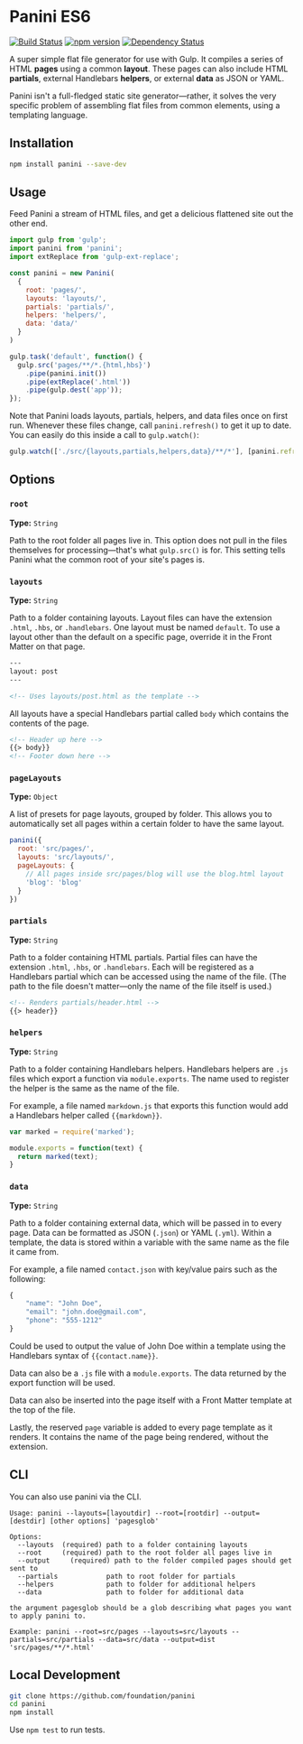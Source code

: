 # Panini ES6

[![Build Status](https://travis-ci.org/foundation/panini.svg?branch=master)](https://travis-ci.org/foundation/panini) [![npm version](https://badge.fury.io/js/panini.svg)](https://badge.fury.io/js/panini) [![Dependency Status](https://david-dm.org/foundation/panini.svg)](https://david-dm.org/foundation/panini)

A super simple flat file generator for use with Gulp. It compiles a series of HTML **pages** using a common **layout**. These pages can also include HTML **partials**, external Handlebars **helpers**, or external **data** as JSON or YAML.

Panini isn't a full-fledged static site generator&mdash;rather, it solves the very specific problem of assembling flat files from common elements, using a templating language.

## Installation

```bash
npm install panini --save-dev
```

## Usage

Feed Panini a stream of HTML files, and get a delicious flattened site out the other end.

```js
import gulp from 'gulp';
import panini from 'panini';
import extReplace from 'gulp-ext-replace';

const panini = new Panini(
  {
    root: 'pages/',
    layouts: 'layouts/',
    partials: 'partials/',
    helpers: 'helpers/',
    data: 'data/'
  }
)

gulp.task('default', function() {
  gulp.src('pages/**/*.{html,hbs}')
    .pipe(panini.init())
    .pipe(extReplace('.html'))
    .pipe(gulp.dest('app'));
});
```

Note that Panini loads layouts, partials, helpers, and data files once on first run. Whenever these files change, call `panini.refresh()` to get it up to date. You can easily do this inside a call to `gulp.watch()`:

```js
gulp.watch(['./src/{layouts,partials,helpers,data}/**/*'], [panini.refresh]);
```

## Options

### `root`

**Type:** `String`

Path to the root folder all pages live in. This option does not pull in the files themselves for processing&mdash;that's what `gulp.src()` is for. This setting tells Panini what the common root of your site's pages is.

### `layouts`

**Type:** `String`

Path to a folder containing layouts. Layout files can have the extension `.html`, `.hbs`, or `.handlebars`. One layout must be named `default`. To use a layout other than the default on a specific page, override it in the Front Matter on that page.

```html
---
layout: post
---

<!-- Uses layouts/post.html as the template -->
```

All layouts have a special Handlebars partial called `body` which contains the contents of the page.

```html
<!-- Header up here -->
{{> body}}
<!-- Footer down here -->
```

### `pageLayouts`

**Type:** `Object`

A list of presets for page layouts, grouped by folder. This allows you to automatically set all pages within a certain folder to have the same layout.

```js
panini({
  root: 'src/pages/',
  layouts: 'src/layouts/',
  pageLayouts: {
    // All pages inside src/pages/blog will use the blog.html layout
    'blog': 'blog'
  }
})
```

### `partials`

**Type:** `String`

Path to a folder containing HTML partials. Partial files can have the extension `.html`, `.hbs`, or `.handlebars`. Each will be registered as a Handlebars partial which can be accessed using the name of the file. (The path to the file doesn't matter&mdash;only the name of the file itself is used.)

```html
<!-- Renders partials/header.html -->
{{> header}}
```

### `helpers`

**Type:** `String`

Path to a folder containing Handlebars helpers. Handlebars helpers are `.js` files which export a function via `module.exports`. The name used to register the helper is the same as the name of the file.

For example, a file named `markdown.js` that exports this function would add a Handlebars helper called `{{markdown}}`.

```js
var marked = require('marked');

module.exports = function(text) {
  return marked(text);
}
```

### `data`

**Type:** `String`

Path to a folder containing external data, which will be passed in to every page. Data can be formatted as JSON (`.json`) or YAML (`.yml`). Within a template, the data is stored within a variable with the same name as the file it came from.

For example, a file named `contact.json` with key/value pairs such as the following:

```js
{
    "name": "John Doe",
    "email": "john.doe@gmail.com",
    "phone": "555-1212"
}
```

Could be used to output the value of John Doe within a template using the Handlebars syntax of `{{contact.name}}`.

Data can also be a `.js` file with a `module.exports`. The data returned by the export function will be used.

Data can also be inserted into the page itself with a Front Matter template at the top of the file.

Lastly, the reserved `page` variable is added to every page template as it renders. It contains the name of the page being rendered, without the extension.

## CLI

You can also use panini via the CLI.

```
Usage: panini --layouts=[layoutdir] --root=[rootdir] --output=[destdir] [other options] 'pagesglob'

Options:
  --layouts  (required) path to a folder containing layouts
  --root     (required) path to the root folder all pages live in
  --output     (required) path to the folder compiled pages should get sent to
  --partials            path to root folder for partials
  --helpers             path to folder for additional helpers
  --data                path to folder for additional data

the argument pagesglob should be a glob describing what pages you want to apply panini to.

Example: panini --root=src/pages --layouts=src/layouts --partials=src/partials --data=src/data --output=dist 'src/pages/**/*.html'
```

## Local Development

```bash
git clone https://github.com/foundation/panini
cd panini
npm install
```

Use `npm test` to run tests.
